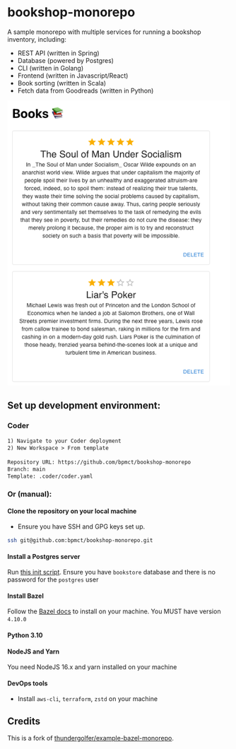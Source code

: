 # bookshop-monorepo

A sample monorepo with multiple services for running a bookshop inventory, including:
- REST API (written in Spring) 
- Database (powered by Postgres)
- CLI (written in Golang)
- Frontend (written in Javascript/React)
- Book sorting (written in Scala)
- Fetch data from Goodreads (written in Python)

![](./frontend/screenshot.png)


## Set up development environment:

### Coder

```
1) Navigate to your Coder deployment
2) New Workspace > From template

Repository URL: https://github.com/bpmct/bookshop-monorepo
Branch: main
Template: .coder/coder.yaml
```

### Or (manual):

#### Clone the repository on your local machine

- Ensure you have SSH and GPG keys set up.

```sh
ssh git@github.com:bpmct/bookshop-monorepo.git
```

#### Install a Postgres server

Run [this init script](./infrastructure/aws//store-api/userdata.tpl). Ensure you have `bookstore` database and there is no password for the `postgres` user

#### Install Bazel

Follow the [Bazel docs](https://docs.bazel.build/versions/master/install.html) to install on your machine. You MUST have version `4.10.0`

#### Python 3.10

#### NodeJS and Yarn

You need NodeJS 16.x and yarn installed on your machine

#### DevOps tools

- Install `aws-cli`, `terraform`, `zstd` on your machine

## Credits

This is a fork of [thundergolfer/example-bazel-monorepo](https://github.comthundergolfer/example-bazel-monorepo).
